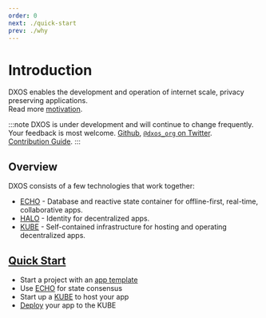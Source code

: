 ```yaml
---
order: 0
next: ./quick-start
prev: ./why
---
```


# Introduction

DXOS enables the development and operation of internet scale, privacy preserving applications. <br/> Read more [motivation](why.md).

:::note
DXOS is under development and will continue to change frequently. <br/>Your feedback is most welcome. [Github](https://github.com/dxos/dxos/issues), [`@dxos_org` on Twitter](https://twitter.com/dxos_org). <br/>[Contribution Guide](https://github.com/dxos/dxos/blob/main/CONTRIBUTING.md).
:::

## Overview

DXOS consists of a few technologies that work together:

*   [ECHO](echo) - Database and reactive state container for offline-first, real-time, collaborative apps.
*   [HALO](halo) - Identity for decentralized apps.
*   [KUBE](kube) - Self-contained infrastructure for hosting and operating decentralized apps.

## [Quick Start](quick-start.md)

- Start a project with an [app template](quick-start#create-an-app)
- Use [ECHO](quick-start#echo-state-consensus) for state consensus
- Start up a [KUBE](quick-start#starting-a-kube) to host your app
- [Deploy](quick-start#deploying-your-app-to-a-kube) your app to the KUBE
